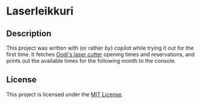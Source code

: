 # Laserleikkuri

## Description

This project was written with (or rather *by*) copilot while trying it out for the first time. It fetches [Oodi's laser cutter](https://varaamo.hel.fi/resources/axwzr3i57yba) opening times and reservations, 
and prints out the available times for the following month to the console.

## License

This project is licensed under the [MIT License](LICENSE).
